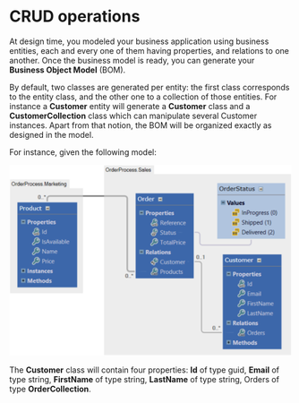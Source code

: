 # CRUD operations

At design time, you modeled your business application using business entities, each and every one of them having properties, and relations to one another. Once the business model is ready, you can generate your **Business Object Model** (BOM).

By default, two classes are generated per entity: the first class corresponds to the entity class, and the other one to a collection of those entities. For instance a **Customer** entity will generate a **Customer** class and a **CustomerCollection** class which can manipulate several Customer instances. Apart from that notion, the BOM will be organized exactly as designed in the model.

For instance, given the following model:

![](img/crud-01.png)

The **Customer** class will contain four properties: **Id** of type guid, **Email** of type string,  **FirstName** of type string, **LastName** of type string, Orders of type **OrderCollection**.